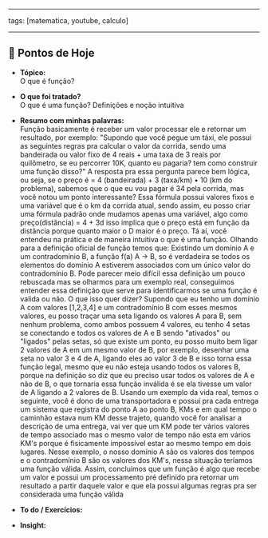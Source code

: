 
---

tags: [matematica, youtube, calculo]

---

## 📝 Pontos de Hoje

- **Tópico:**  
	 O que é função? 

- **O que foi tratado?**  
	 O que é uma função? Definições e noção intuitiva

- **Resumo com minhas palavras:**  
	 Função basicamente é receber um valor processar ele e retornar um resultado, por exemplo: "Supondo que você pegue um táxi, ele possui as seguintes regras pra calcular o valor da corrida, sendo uma bandeirada ou valor fixo de 4 reais + uma taxa de 3 reais por quilômetro, se eu percorrer 10K, quanto eu pagaria? tem como construir uma função disso?" A resposta pra essa pergunta parece bem lógica, ou seja, se o preço é = 4 (bandeirada) + 3 (taxa/km) • 10 (km do problema), sabemos que o que eu vou pagar é 34 pela corrida, mas você notou um ponto interessante? Essa fórmula possui valores fixos e uma variável que é o km da corrida atual, sendo assim, eu posso criar uma fórmula padrão onde mudamos apenas uma variável, algo como preço(distância) = 4 + 3d isso implica que o preço está em função da distância porque quanto maior o D maior é o preço. Tá aí, você entendeu na prática e de maneira intuitiva o que é uma função. Olhando para a definição oficial de função temos que: Existindo um domínio A e um contradomínio B, a função f(a) A → B, so é verdadeira se todos os elementos do domínio A estiverem associados com um único valor do contradomínio B. Pode parecer meio difícil essa definição um pouco rebuscada mas se olharmos para um exemplo real, conseguimos entender essa definição que serve para identificarmos se uma função é valida ou não. O que isso quer dizer? Supondo que eu tenho um domínio A com valores [1,2,3,4] e um contradomínio B com esses mesmos valores, eu posso traçar uma seta ligando os valores A para B, sem nenhum problema, como ambos possuem 4 valores, eu tenho 4 setas se conectando e todos os valores de A e B sendo "ativados" ou "ligados" pelas setas, só que existe um ponto, eu posso muito bem ligar 2 valores de A em um mesmo valor de B, por exemplo, desenhar uma seta no valor 3 e 4 de A, ligando eles ao valor 3 de B e isso torna essa função legal, mesmo que eu não esteja usando todos os valores B, porque na definição so diz que eu preciso usar todos os valores de A e não de B, o que tornaria essa função inválida é se ela tivesse um valor de A ligando a 2 valores de B. Usando um exemplo da vida real, temos o seguinte, você é dono de uma transportadora e possui pra cada entrega um sistema que registra do ponto A ao ponto B, KMs e em qual tempo o caminhão estava num KM desse trajeto, quando você for analisar a descrição de uma entrega, vai ver que um KM pode ter vários valores de tempo associado mas o mesmo valor de tempo não esta em vários KM's porque é fisicamente impossível estar ao mesmo tempo em dois lugares. Nesse exemplo, o nosso domínio A são os valores dos tempos e o contradomínio B são os valores dos KM's, nessa situação teríamos uma função válida. Assim, concluimos que um função é algo que recebe um valor e possui um processamento pré definido pra retornar um resultado a partir daquele valor e que ela possui algumas regras pra ser considerada uma função válida

- **To do / Exercícios:** 
	

- **Insight:**
	 
	 

